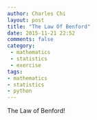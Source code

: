 ```yaml
---
author: Charles Chi
layout: post
title: "The Law Of Benford"
date: 2015-11-21 22:52
comments: false
category:
 - mathematics
 - statistics
 - exercise
tags:
- mathematics
- statistics
- python
---
```


The Law of Benford!

